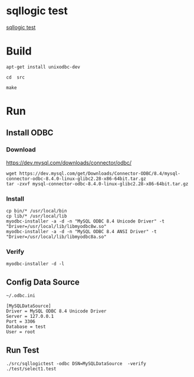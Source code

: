# sqllogic test

[sqllogic test](https://www.sqlite.org/sqllogictest/doc/trunk/about.wiki)




# Build

```shell
apt-get install unixodbc-dev
```

`cd  src`

```shell
make
```

# Run

## Install ODBC

### Download 

https://dev.mysql.com/downloads/connector/odbc/

```shell
wget https://dev.mysql.com/get/Downloads/Connector-ODBC/8.4/mysql-connector-odbc-8.4.0-linux-glibc2.28-x86-64bit.tar.gz
tar -zxvf mysql-connector-odbc-8.4.0-linux-glibc2.28-x86-64bit.tar.gz
```

### Install

```shell
cp bin/* /usr/local/bin
cp lib/* /usr/local/lib
myodbc-installer -a -d -n "MySQL ODBC 8.4 Unicode Driver" -t "Driver=/usr/local/lib/libmyodbc8w.so"
myodbc-installer -a -d -n "MySQL ODBC 8.4 ANSI Driver" -t "Driver=/usr/local/lib/libmyodbc8a.so"
```

### Verify

```shell
myodbc-installer -d -l
```


## Config Data Source

`~/.odbc.ini`

```text
[MySQLDataSource]
Driver = MySQL ODBC 8.4 Unicode Driver
Server = 127.0.0.1
Port = 3306
Database = test
User = root
```


## Run Test

```shell
./src/sqllogictest -odbc DSN=MySQLDataSource  -verify ./test/select1.test
```



